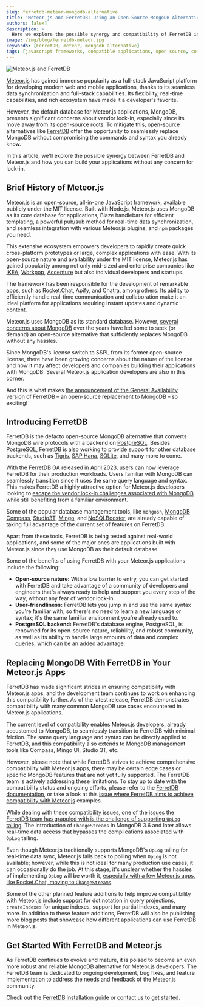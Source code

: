 ```yaml
---
slug: ferretdb-meteor-mongodb-alternative
title: 'Meteor.js and FerretDB: Using an Open Source MongoDB Alternative for Your Meteor.js Apps'
authors: [alex]
description: >
  Here we explore the possible synergy and compatibility of FerretDB in Meteor.js and how you can build your applications without any concern for vendor lock-in.
image: /img/blog/ferretdb-meteor.jpg
keywords: [FerretDB, meteor, mongodb alternative]
tags: [javascript frameworks, compatible applications, open source, community]
---
```


![Meteor.js and FerretDB](/img/blog/ferretdb-meteor.jpg)

[Meteor.js](https://www.meteor.com/) has gained immense popularity as a full-stack JavaScript platform for developing modern web and mobile applications, thanks to its seamless data synchronization and full-stack capabilities.
Its flexibility, real-time capabilities, and rich ecosystem have made it a developer's favorite.

<!--truncate-->

However, the default database for Meteor.js applications, MongoDB, presents significant concerns about vendor lock-in, especially since its move away from its open-source roots.
To mitigate this, open-source alternatives like [FerretDB](https://www.ferretdb.io/) offer the opportunity to seamlessly replace MongoDB without compromising the commands and syntax you already know.

In this article, we'll explore the possible synergy between FerretDB and Meteor.js and how you can build your applications without any concern for lock-in.

## Brief History of Meteor.js

Meteor.js is an open-source, all-in-one JavaScript framework, available publicly under the MIT license.
Built with Node.js, Meteor.js uses MongoDB as its core database for applications, Blaze handlebars for efficient templating, a powerful pub/sub method for real-time data synchronization, and seamless integration with various Meteor.js plugins, and `npm` packages you need.

This extensive ecosystem empowers developers to rapidly create quick cross-platform prototypes or large, complex applications with ease.
With its open-source nature and availability under the MIT license, Meteor.js has gained popularity among not only mid-sized and enterprise companies like [IKEA](https://www.ikea.com/), [Workpop](https://www.betterteam.com/workpop), [Accenture](https://www.accenture.com/us-en) but also individual developers and startups.

The framework has been responsible for the development of remarkable apps, such as [Rocket.Chat](https://rocket.chat/), [Apify](https://apify.com/), and [Chatra](https://chatra.com/), among others.
Its ability to efficiently handle real-time communication and collaboration make it an ideal platform for applications requiring instant updates and dynamic content.

Meteor.js uses MongoDB as its standard database.
However, [several concerns about MongoDB](https://blog.ferretdb.io/open-source-is-in-danger/) over the years have led some to seek (or demand) an open-source alternative that sufficiently replaces MongoDB without any hassles.

Since MongoDB's license switch to SSPL from its former open-source license, there have been growing concerns about the nature of the license and how it may affect developers and companies building their applications with MongoDB.
Several Meteor.js application developers are also in this corner.

And this is what makes [the announcement of the General Availability version](https://blog.ferretdb.io/ferretdb-1-0-ga-opensource-mongodb-alternative/) of FerretDB – an open-source replacement to MongoDB – so exciting!

## Introducing FerretDB

FerretDB is the defacto open-source MongoDB alternative that converts MongoDB wire protocols with a backend on [PostgreSQL](https://www.postgresql.org/).
Besides PostgreSQL, FerretDB is also working to provide support for other database backends, such as [Tigris](https://www.tigrisdata.com/), [SAP Hana](https://www.sap.com/africa/products/technology-platform/hana.html), [SQLite](https://sqlite.org/), and many more to come.

With the FerretDB GA released in April 2023, users can now leverage FerretDB for their production workloads.
Users familiar with MongoDB can seamlessly transition since it uses the same query language and syntax.
This makes FerretDB a highly attractive option for Meteor.js developers looking to [escape the vendor lock-in challenges associated with MongoDB](https://blog.ferretdb.io/5-ways-to-avoid-database-vendor-lock-in/) while still benefiting from a familiar environment.

Some of the popular database management tools, like `mongosh`, [MongoDB Compass](https://www.mongodb.com/products/compass), [Studio3T](https://studio3t.com/), [Mingo](https://mingo.io/), and [NoSQLBooster](https://nosqlbooster.com/), are already capable of taking full advantage of the current set of features on FerretDB.

Apart from these tools, FerretDB is being tested against real-world applications, and some of the major ones are applications built with Meteor.js since they use MongoDB as their default database.

Some of the benefits of using FerretDB with your Meteor.js applications include the following:

- **Open-source nature:** With a low barrier to entry, you can get started with FerretDB and take advantage of a community of developers and engineers that's always ready to help and support you every step of the way, without any fear of vendor lock-in.
- **User-friendliness:** FerretDB lets you jump in and use the same syntax you're familiar with, so there's no need to learn a new language or syntax; it's the same familiar environment you're already used to.
- **PostgreSQL backend:** FerretDB's database engine, PostgreSQL, is renowned for its open-source nature, reliability, and robust community, as well as its ability to handle large amounts of data and complex queries, which can be an added advantage.

## Replacing MongoDB With FerretDB in Your Meteor.js Apps

FerretDB has made significant strides in ensuring compatibility with Meteor.js apps, and the development team continues to work on enhancing this compatibility further.
As of the latest release, FerretDB demonstrates compatibility with many common MongoDB use cases encountered in Meteor.js applications.

The current level of compatibility enables Meteor.js developers, already accustomed to MongoDB, to seamlessly transition to FerretDB with minimal friction.
The same query language and syntax can be directly applied to FerretDB, and this compatibility also extends to MongoDB management tools like Compass, Mingo UI, Studio 3T, etc.

However, please note that while FerretDB strives to achieve comprehensive compatibility with Meteor.js apps, there may be certain edge cases or specific MongoDB features that are not yet fully supported.
The FerretDB team is actively addressing these limitations.
To stay up to date with the compatibility status and ongoing efforts, please refer to the [FerretDB documentation](https://docs.ferretdb.io/reference/supported-commands/), or take a look at this [issue where FerretDB aims to achieve compatibility with Meteor.js](https://github.com/FerretDB/FerretDB/issues/2414) examples.

While dealing with these compatibility issues, one of the [issues the FerretDB team has grappled with is the challenge of supporting `OpLog` tailing](https://github.com/meteor/meteor/discussions/12150).
The introduction of `ChangeStreams` in MongoDB 3.6 and later allows real-time data access that bypasses the complications associated with `OpLog` tailing.

Even though Meteor.js traditionally supports MongoDB's `OpLog` tailing for real-time data sync, Meteor.js falls back to polling when `OpLog` is not available; however, while this is not ideal for many production use cases, it can occasionally do the job.
At this stage, it's unclear whether the hassles of implementing `OpLog` will be worth it, [especially with a few Meteor.js apps, like Rocket.Chat, moving to `ChangeStreams`](https://github.com/FerretDB/FerretDB/issues/1993#issuecomment-1518978149).

Some of the other planned feature additions to help improve compatibility with Meteor.js include support for dot notation in query projections, `createIndexes` for unique indexes, support for partial indexes, and many more.
In addition to these feature additions, FerretDB will also be publishing more blog posts that showcase how different applications can use FerretDB in Meteor.js.

## Get Started With FerretDB and Meteor.js

As FerretDB continues to evolve and mature, it is poised to become an even more robust and reliable MongoDB alternative for Meteor.js developers.
The FerretDB team is dedicated to ongoing development, bug fixes, and feature implementation to address the needs and feedback of the Meteor.js community.

Check out the [FerretDB installation guide](https://docs.ferretdb.io/quickstart-guide/) or [contact us to get started](https://docs.ferretdb.io/#community).
